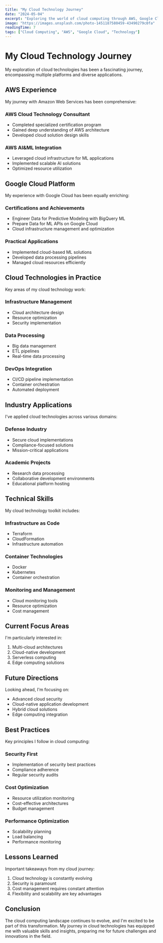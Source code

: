 ```yaml
---
title: "My Cloud Technology Journey"
date: "2024-05-04"
excerpt: "Exploring the world of cloud computing through AWS, Google Cloud, and practical applications"
image: "https://images.unsplash.com/photo-1451187580459-43490279c0fa"
readingTime: 7
tags: ["Cloud Computing", "AWS", "Google Cloud", "Technology"]
---
```


# My Cloud Technology Journey

My exploration of cloud technologies has been a fascinating journey, encompassing multiple platforms and diverse applications.

## AWS Experience

My journey with Amazon Web Services has been comprehensive:

### AWS Cloud Technology Consultant
- Completed specialized certification program
- Gained deep understanding of AWS architecture
- Developed cloud solution design skills

### AWS AI&ML Integration
- Leveraged cloud infrastructure for ML applications
- Implemented scalable AI solutions
- Optimized resource utilization

## Google Cloud Platform

My experience with Google Cloud has been equally enriching:

### Certifications and Achievements
- Engineer Data for Predictive Modeling with BigQuery ML
- Prepare Data for ML APIs on Google Cloud
- Cloud infrastructure management and optimization

### Practical Applications
- Implemented cloud-based ML solutions
- Developed data processing pipelines
- Managed cloud resources efficiently

## Cloud Technologies in Practice

Key areas of my cloud technology work:

### Infrastructure Management
- Cloud architecture design
- Resource optimization
- Security implementation

### Data Processing
- Big data management
- ETL pipelines
- Real-time data processing

### DevOps Integration
- CI/CD pipeline implementation
- Container orchestration
- Automated deployment

## Industry Applications

I've applied cloud technologies across various domains:

### Defense Industry
- Secure cloud implementations
- Compliance-focused solutions
- Mission-critical applications

### Academic Projects
- Research data processing
- Collaborative development environments
- Educational platform hosting

## Technical Skills

My cloud technology toolkit includes:

### Infrastructure as Code
- Terraform
- CloudFormation
- Infrastructure automation

### Container Technologies
- Docker
- Kubernetes
- Container orchestration

### Monitoring and Management
- Cloud monitoring tools
- Resource optimization
- Cost management

## Current Focus Areas

I'm particularly interested in:

1. Multi-cloud architectures
2. Cloud-native development
3. Serverless computing
4. Edge computing solutions

## Future Directions

Looking ahead, I'm focusing on:

- Advanced cloud security
- Cloud-native application development
- Hybrid cloud solutions
- Edge computing integration

## Best Practices

Key principles I follow in cloud computing:

### Security First
- Implementation of security best practices
- Compliance adherence
- Regular security audits

### Cost Optimization
- Resource utilization monitoring
- Cost-effective architectures
- Budget management

### Performance Optimization
- Scalability planning
- Load balancing
- Performance monitoring

## Lessons Learned

Important takeaways from my cloud journey:

1. Cloud technology is constantly evolving
2. Security is paramount
3. Cost management requires constant attention
4. Flexibility and scalability are key advantages

## Conclusion

The cloud computing landscape continues to evolve, and I'm excited to be part of this transformation. My journey in cloud technologies has equipped me with valuable skills and insights, preparing me for future challenges and innovations in the field. 